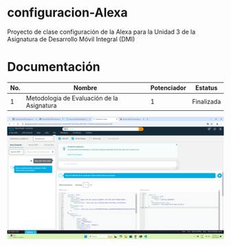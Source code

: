 # configuracion-Alexa
Proyecto de clase configuración de la Alexa para la Unidad 3 de la Asignatura de Desarrollo Móvil Integral (DMI) 

# Documentación
|No.|Nombre |Potenciador |Estatus |
|-- |-- |-- |-- |
|1 |Metodologia de Evaluación de la Asignatura |1 |Finalizada |

![alt text](image.png)